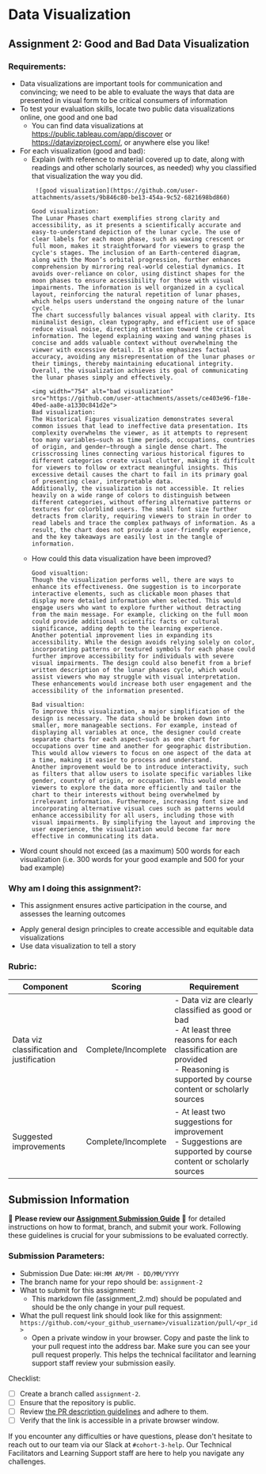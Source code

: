 # Data Visualization

## Assignment 2: Good and Bad Data Visualization

### Requirements:

- Data visualizations are important tools for communication and convincing; we need to be able to evaluate the ways that data are presented in visual form to be critical consumers of information 
- To test your evaluation skills, locate two public data visualizations online, one good and one bad  
    - You can find data visualizations at https://public.tableau.com/app/discover or https://datavizproject.com/, or anywhere else you like! 
- For each visualization (good and bad):  
    - Explain (with reference to material covered up to date, along with readings and other scholarly sources, as needed) why you classified that visualization the way you did.
      ```
       ![good visualization](https://github.com/user-attachments/assets/9b846c80-be13-454a-9c52-6821698bd860)

      Good visualization:
      The Lunar Phases chart exemplifies strong clarity and accessibility, as it presents a scientifically accurate and easy-to-understand depiction of the lunar cycle. The use of clear labels for each moon phase, such as waxing crescent or full moon, makes it straightforward for viewers to grasp the cycle's stages. The inclusion of an Earth-centered diagram, along with the Moon’s orbital progression, further enhances comprehension by mirroring real-world celestial dynamics. It avoids over-reliance on color, using distinct shapes for the moon phases to ensure accessibility for those with visual impairments. The information is well organized in a cyclical layout, reinforcing the natural repetition of lunar phases, which helps users understand the ongoing nature of the lunar cycle.
      The chart successfully balances visual appeal with clarity. Its minimalist design, clean typography, and efficient use of space reduce visual noise, directing attention toward the critical information. The legend explaining waxing and waning phases is concise and adds valuable context without overwhelming the viewer with excessive detail. It also emphasizes factual accuracy, avoiding any misrepresentation of the lunar phases or their timings, thereby maintaining educational integrity. Overall, the visualization achieves its goal of communicating the lunar phases simply and effectively.

      <img width="754" alt="bad visualization" src="https://github.com/user-attachments/assets/ce403e96-f18e-40ed-aa8e-a1330c841d2e">
      Bad visualization:
      The Historical Figures visualization demonstrates several common issues that lead to ineffective data presentation. Its complexity overwhelms the viewer, as it attempts to represent too many variables—such as time periods, occupations, countries of origin, and gender—through a single dense chart. The crisscrossing lines connecting various historical figures to different categories create visual clutter, making it difficult for viewers to follow or extract meaningful insights. This excessive detail causes the chart to fail in its primary goal of presenting clear, interpretable data.
      Additionally, the visualization is not accessible. It relies heavily on a wide range of colors to distinguish between different categories, without offering alternative patterns or textures for colorblind users. The small font size further detracts from clarity, requiring viewers to strain in order to read labels and trace the complex pathways of information. As a result, the chart does not provide a user-friendly experience, and the key takeaways are easily lost in the tangle of information.
      ```
    - How could this data visualization have been improved?  
      ```
      Good visualtion: 
      Though the visualization performs well, there are ways to enhance its effectiveness. One suggestion is to incorporate interactive elements, such as clickable moon phases that display more detailed information when selected. This would engage users who want to explore further without detracting from the main message. For example, clicking on the full moon could provide additional scientific facts or cultural significance, adding depth to the learning experience.
      Another potential improvement lies in expanding its accessibility. While the design avoids relying solely on color, incorporating patterns or textured symbols for each phase could further improve accessibility for individuals with severe visual impairments. The design could also benefit from a brief written description of the lunar phases cycle, which would assist viewers who may struggle with visual interpretation. These enhancements would increase both user engagement and the accessibility of the information presented.

      Bad visualtion: 
      To improve this visualization, a major simplification of the design is necessary. The data should be broken down into smaller, more manageable sections. For example, instead of displaying all variables at once, the designer could create separate charts for each aspect—such as one chart for occupations over time and another for geographic distribution. This would allow viewers to focus on one aspect of the data at a time, making it easier to process and understand. 
      Another improvement would be to introduce interactivity, such as filters that allow users to isolate specific variables like gender, country of origin, or occupation. This would enable viewers to explore the data more efficiently and tailor the chart to their interests without being overwhelmed by irrelevant information. Furthermore, increasing font size and incorporating alternative visual cues such as patterns would enhance accessibility for all users, including those with visual impairments. By simplifying the layout and improving the user experience, the visualization would become far more effective in communicating its data.

      ```
- Word count should not exceed (as a maximum) 500 words for each visualization (i.e. 
300 words for your good example and 500 for your bad example)

### Why am I doing this assignment?:

- This assignment ensures active participation in the course, and assesses the learning outcomes
* Apply general design principles to create accessible and equitable data visualizations
* Use data visualization to tell a story

### Rubric:

| Component               | Scoring   | Requirement                                                 |
|-------------------------|-----------|-------------------------------------------------------------|
| Data viz classification and justification | Complete/Incomplete | - Data viz are clearly classified as good or bad<br />- At least three reasons for each classification are provided<br />- Reasoning is supported by course content or scholarly sources |
| Suggested improvements  | Complete/Incomplete | - At least two suggestions for improvement<br />- Suggestions are supported by course content or scholarly sources |

## Submission Information

🚨 **Please review our [Assignment Submission Guide](https://github.com/UofT-DSI/onboarding/blob/main/onboarding_documents/submissions.md)** 🚨 for detailed instructions on how to format, branch, and submit your work. Following these guidelines is crucial for your submissions to be evaluated correctly.

### Submission Parameters:
* Submission Due Date: `HH:MM AM/PM - DD/MM/YYYY`
* The branch name for your repo should be: `assignment-2`
* What to submit for this assignment:
    * This markdown file (assignment_2.md) should be populated and should be the only change in your pull request.
* What the pull request link should look like for this assignment: `https://github.com/<your_github_username>/visualization/pull/<pr_id>`
    * Open a private window in your browser. Copy and paste the link to your pull request into the address bar. Make sure you can see your pull request properly. This helps the technical facilitator and learning support staff review your submission easily.

Checklist:
- [ ] Create a branch called `assignment-2`.
- [ ] Ensure that the repository is public.
- [ ] Review [the PR description guidelines](https://github.com/UofT-DSI/onboarding/blob/main/onboarding_documents/submissions.md#guidelines-for-pull-request-descriptions) and adhere to them.
- [ ] Verify that the link is accessible in a private browser window.

If you encounter any difficulties or have questions, please don't hesitate to reach out to our team via our Slack at `#cohort-3-help`. Our Technical Facilitators and Learning Support staff are here to help you navigate any challenges.
